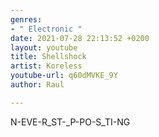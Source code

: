 ```yaml
---
genres:
- " Electronic "
date: 2021-07-28 22:13:52 +0200
layout: youtube
title: Shellshock
artist: Koreless
youtube-url: q60dMVKE_9Y
author: Raul

---
```

N-EVE-R_ST-_P-PO-S_TI-NG